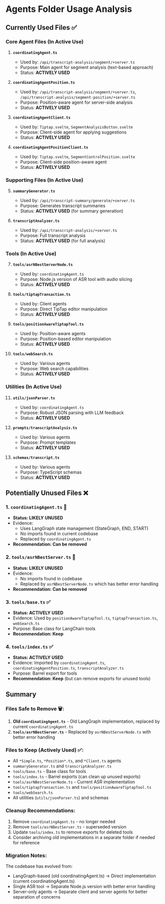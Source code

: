 # Agents Folder Usage Analysis

## Currently Used Files ✅

### Core Agent Files (In Active Use)

1. **`coordinatingAgent.ts`**

   - Used by: `/api/transcript-analysis/segment/+server.ts`
   - Purpose: Main agent for segment analysis (text-based approach)
   - Status: **ACTIVELY USED**

2. **`coordinatingAgentPosition.ts`**

   - Used by: `/api/transcript-analysis/segment/+server.ts`, `/api/transcript-analysis/segment-position/+server.ts`
   - Purpose: Position-aware agent for server-side analysis
   - Status: **ACTIVELY USED**

3. **`coordinatingAgentClient.ts`**

   - Used by: `Tiptap.svelte`, `SegmentAnalysisButton.svelte`
   - Purpose: Client-side agent for applying suggestions
   - Status: **ACTIVELY USED**

4. **`coordinatingAgentPositionClient.ts`**
   - Used by: `Tiptap.svelte`, `SegmentControlPosition.svelte`
   - Purpose: Client-side position-aware agent
   - Status: **ACTIVELY USED**

### Supporting Files (In Active Use)

5. **`summaryGenerator.ts`**

   - Used by: `/api/transcript-summary/generate/+server.ts`
   - Purpose: Generates transcript summaries
   - Status: **ACTIVELY USED** (for summary generation)

6. **`transcriptAnalyzer.ts`**
   - Used by: `/api/transcript-analysis/+server.ts`
   - Purpose: Full transcript analysis
   - Status: **ACTIVELY USED** (for full analysis)

### Tools (In Active Use)

7. **`tools/asrNBestServerNode.ts`**

   - Used by: `coordinatingAgent.ts`
   - Purpose: Node.js version of ASR tool with audio slicing
   - Status: **ACTIVELY USED**

8. **`tools/tiptapTransaction.ts`**

   - Used by: Client agents
   - Purpose: Direct TipTap editor manipulation
   - Status: **ACTIVELY USED**

9. **`tools/positionAwareTiptapTool.ts`**

   - Used by: Position-aware agents
   - Purpose: Position-based editor manipulation
   - Status: **ACTIVELY USED**

10. **`tools/webSearch.ts`**
    - Used by: Various agents
    - Purpose: Web search capabilities
    - Status: **ACTIVELY USED**

### Utilities (In Active Use)

11. **`utils/jsonParser.ts`**

    - Used by: `coordinatingAgent.ts`
    - Purpose: Robust JSON parsing with LLM feedback
    - Status: **ACTIVELY USED**

12. **`prompts/transcriptAnalysis.ts`**

    - Used by: Various agents
    - Purpose: Prompt templates
    - Status: **ACTIVELY USED**

13. **`schemas/transcript.ts`**
    - Used by: Various agents
    - Purpose: TypeScript schemas
    - Status: **ACTIVELY USED**

## Potentially Unused Files ❌

### 1. **`coordinatingAgent.ts`** 🔴

- **Status: LIKELY UNUSED**
- Evidence:
  - Uses LangGraph state management (StateGraph, END, START)
  - No imports found in current codebase
  - Replaced by `coordinatingAgent.ts`
- **Recommendation: Can be removed**

### 2. **`tools/asrNBestServer.ts`** 🔴

- **Status: LIKELY UNUSED**
- Evidence:
  - No imports found in codebase
  - Replaced by `asrNBestServerNode.ts` which has better error handling
- **Recommendation: Can be removed**

### 3. **`tools/base.ts`** ✅

- **Status: ACTIVELY USED**
- Evidence: Used by `positionAwareTiptapTool.ts`, `tiptapTransaction.ts`, `webSearch.ts`
- Purpose: Base class for LangChain tools
- **Recommendation: Keep**

### 4. **`tools/index.ts`** ✅

- **Status: ACTIVELY USED**
- Evidence: Imported by `coordinatingAgent.ts`, `coordinatingAgentPosition.ts`, `transcriptAnalyzer.ts`
- Purpose: Barrel export for tools
- **Recommendation: Keep** (but can remove exports for unused tools)

## Summary

### Files Safe to Remove 🗑️:

1. **Old `coordinatingAgent.ts`** - Old LangGraph implementation, replaced by current `coordinatingAgent.ts`
2. **`tools/asrNBestServer.ts`** - Replaced by `asrNBestServerNode.ts` with better error handling

### Files to Keep (Actively Used) ✅:

- All `*Simple.ts`, `*Position*.ts`, and `*Client.ts` agents
- `summaryGenerator.ts` and `transcriptAnalyzer.ts`
- `tools/base.ts` - Base class for tools
- `tools/index.ts` - Barrel exports (can clean up unused exports)
- `tools/asrNBestServerNode.ts` - Current ASR implementation
- `tools/tiptapTransaction.ts` and `tools/positionAwareTiptapTool.ts`
- `tools/webSearch.ts`
- All utilities (`utils/jsonParser.ts`) and schemas

### Cleanup Recommendations:

1. Remove `coordinatingAgent.ts` - no longer needed
2. Remove `tools/asrNBestServer.ts` - superseded version
3. Update `tools/index.ts` to remove exports for deleted tools
4. Consider archiving old implementations in a separate folder if needed for reference

### Migration Notes:

The codebase has evolved from:

- LangGraph-based (old coordinatingAgent.ts) → Direct implementation (current coordinatingAgent.ts)
- Single ASR tool → Separate Node.js version with better error handling
- Server-only agents → Separate client and server agents for better separation of concerns
